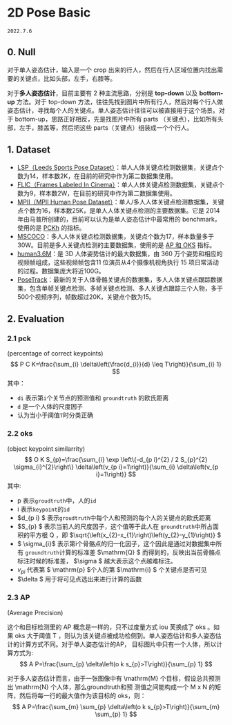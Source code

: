# 2D Pose Basic

`2022.7.6`

## 0. Null

对于单人姿态估计，输入是一个 crop 出来的行人，然后在行人区域位置内找出需要的关键点，比如头部，左手，右膝等。

对于**多人姿态估计**，目前主要有 2 种主流思路，分别是 **top-down** 以及 **bottom-up** 方法。对于 top-down 方法，往往先找到图片中所有行人，然后对每个行人做姿态估计，寻找每个人的关键点。单人姿态估计往往可以被直接用于这个场景。对于 bottom-up，思路正好相反，先是找图片中所有 parts （关键点），比如所有头部，左手，膝盖等，然后把这些 parts（关键点）组装成一个个行人。



 ## 1. Dataset

- [LSP（Leeds Sports Pose Dataset）](https://sam.johnson.io/research/lsp.html)：单人人体关键点检测数据集，关键点个数为14，样本数2K，在目前的研究中作为第二数据集使用。
- [FLIC（Frames Labeled In Cinema）](https://bensapp.github.io/flic-dataset.html)：单人人体关键点检测数据集，关键点个数为9，样本数2W，在目前的研究中作为第二数据集使用。
- [MPII（MPII Human Pose Dataset）](http://human-pose.mpi-inf.mpg.de/)：单人/多人人体关键点检测数据集，关键点个数为16，样本数25K，是单人人体关键点检测的主要数据集。它是 2014 年由马普所创建的，目前可以认为是单人姿态估计中最常用的 benchmark， 使用的是 [PCKh](http://human-pose.mpi-inf.mpg.de/#results) 的指标。
- [MSCOCO](https://cocodataset.org/#home)：多人人体关键点检测数据集，关键点个数为17，样本数量多于30W。目前是多人关键点检测的主要数据集，使用的是 [AP 和 OKS](https://cocodataset.org/#keypoints-eval) 指标。
- [human3.6M](http://vision.imar.ro/human3.6m/description.php)：是 3D 人体姿势估计的最大数据集，由 360 万个姿势和相应的视频帧组成，这些视频帧包含11 位演员从4个摄像机视角执行 15 项日常活动的过程。数据集庞大将近100G。
- [PoseTrack](https://posetrack.net/)：最新的关于人体骨骼关键点的数据集，多人人体关键点跟踪数据集，包含单帧关键点检测、多帧关键点检测、多人关键点跟踪三个人物，多于500个视频序列，帧数超过20K，关键点个数为15。



## 2. Evaluation

### 2.1 pck

(percentage of correct keypoints)
$$
P C K=\frac{\sum_{i} \delta\left(\frac{d_{i}}{d} \leq T\right)}{\sum_{i} 1}
$$
其中：

* `di` 表示第`i`个关节点的预测值和 `groundtruth` 的欧氏距离
* `d` 是一个人体的尺度因子
* 认为当小于阈值`T`时分类正确

### 2.2 oks

(object keypoint similarrity)
$$
O K S_{p}=\frac{\sum_{i} \exp \left\{-d_{p i}^{2} / 2 S_{p}^{2} \sigma_{i}^{2}\right\} \delta\left(v_{p i}=1\right)}{\sum_{i} \delta\left(v_{p i}=1\right)}
$$
其中:

* p  表示`groudtruth`中，人的`id`
* i  表示`keypoint`的`id`
* $d_{p i} $ 表示`groudtruth`中每个人和预测的每个人的关键点的欧氏距离
* $S_{p} $  表示当前人的尺度因子，这个值等于此人在 `groundtruth`中所占面积的平方根  $\mathrm{Q}$  ，即  $\sqrt{\left(x_{2}-x_{1}\right)\left(y_{2}-y_{1}\right)} $
* $ \sigma_{i}$   表示第i个骨骼点的归一化因子，这个因此是通过对数据集中所有 `groundtruth`计算的标准差  $\mathrm{Q} $ 而得到的，反映出当前骨骼点标注时候的标准差， $\sigma $ 越大表示这个点越难标注。
* $v_{p i}$  代表第 $ \mathrm{p}  $个人的第 $\mathrm{i} $ 个关键点是否可见
*  $\delta $ 用于将可见点选出来进行计算的函数



### 2.3 AP

(Average Precision)



这个和目标检测里的 AP 概念是一样的，只不过度量方式 iou 芙换成了 oks 。如果 oks 大于阈值  T  ，则认为该关键点被成功检侧到。单人姿态估计和多人姿态估计的计算方式不同。对于单人姿态估计的AP， 目标图片中只有一个人体，所以计算方式为:
$$
A P=\frac{\sum_{p} \delta\left(o k s_{p}>T\right)}{\sum_{p} 1}
$$




对于多人姿态估计而言，由于一张图像中有  \mathrm{M}  个目标，假设总共预测出  \mathrm{N}  个人体，那么groundtruth和预 测值之间能构成一个  M x N  的矩阵，然后将每一行的最大值作为该目标的 oks，则：
$$
A P=\frac{\sum_{m} \sum_{p} \delta\left(o k s_{p}>T\right)}{\sum_{m} \sum_{p} 1}
$$






